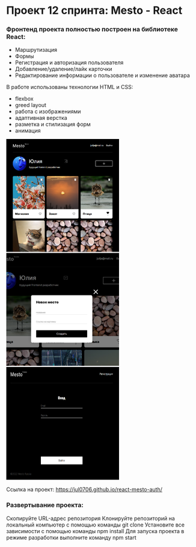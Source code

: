 # Проект 12 спринта: Mesto - React

### Фронтенд проекта полностью построен на библиотеке React:

- Маршрутизация
- Формы
- Регистрация и авторизация пользователя
- Добавление/удаление/лайк карточки
- Редактирование информации о пользователе и изменение аватара

В работе использованы технологии HTML и CSS:

- flexbox
- greed layout
- работа с изображениями
- адаптивная верстка
- разметка и стилизация форм
- анимация

<div style="display: greed; gap: 20px; grid-template-columns: repeat(3, 300px)">
  <img src="./место  титул.png" title="Mesto" alt="главная страница проекта Место" width="300" height="300"/>&nbsp;
  <img src="./место новое.png" title="Mesto" alt="добавление новой карточки" width="300" height="300" style="object-fit: cover"/>&nbsp;
  <img src="./место регистр.png" title="Mesto" alt="авторизация пользователя" width="300px"; height="300px"/>&nbsp;
</div>

Ссылка на проект: https://jul0706.github.io/react-mesto-auth/

### Развертывание проекта:

Скопируйте URL-адрес репозитория
Клонируйте репозиторий на локальный компьютер с помощью команды git clone
Установите все зависимости с помощью команды npm install
Для запуска проекта в режиме разработки выполните команду npm start
